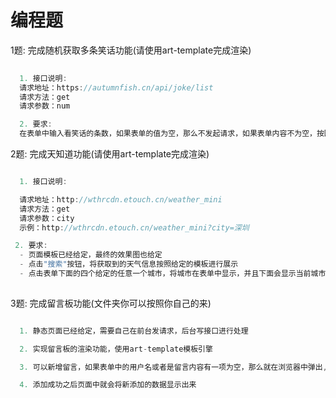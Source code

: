 # 编程题

1题: 完成随机获取多条笑话功能(请使用art-template完成渲染)

```js
  
  1. 接口说明:
  请求地址：https://autumnfish.cn/api/joke/list
  请求方法：get
  请求参数：num

  2. 要求:
  在表单中输入看笑话的条数，如果表单的值为空，那么不发起请求，如果表单内容不为空，按回车键，页面中就会展示获取到的对应条数的笑话内容
```

2题: 完成天知道功能(请使用art-template完成渲染)

```js

  1. 接口说明:

  请求地址：http://wthrcdn.etouch.cn/weather_mini
  请求方法：get
  请求参数：city
  示例：http://wthrcdn.etouch.cn/weather_mini?city=深圳

 2. 要求:
  - 页面模板已经给定，最终的效果图也给定
  - 点击"搜索"按钮，将获取到的天气信息按照给定的模板进行展示
  - 点击表单下面的四个给定的任意一个城市，将城市在表单中显示，并且下面会显示当前城市的天气
   
```

3题:  完成留言板功能(文件夹你可以按照你自己的来)

```js

  1. 静态页面已经给定，需要自己在前台发请求，后台写接口进行处理

  2. 实现留言板的渲染功能，使用art-template模板引擎

  3. 可以新增留言，如果表单中的用户名或者是留言内容有一项为空，那么就在浏览器中弹出,"请查看姓名或留言的表单不能为空",并且不能添加到json文件里面

  4. 添加成功之后页面中就会将新添加的数据显示出来

```